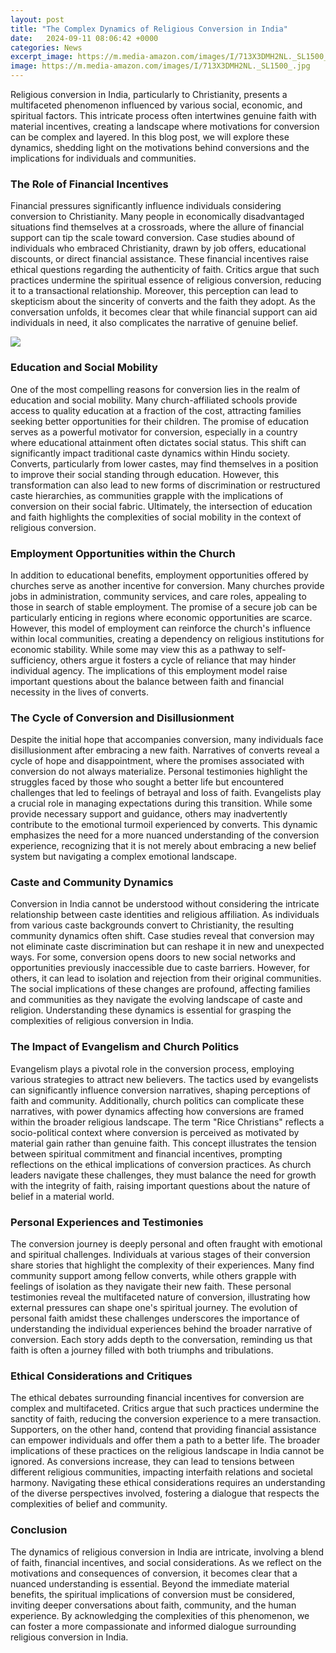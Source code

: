 ```yaml
---
layout: post
title: "The Complex Dynamics of Religious Conversion in India"
date:   2024-09-11 08:06:42 +0000
categories: News
excerpt_image: https://m.media-amazon.com/images/I/713X3DMH2NL._SL1500_.jpg
image: https://m.media-amazon.com/images/I/713X3DMH2NL._SL1500_.jpg
---
```


Religious conversion in India, particularly to Christianity, presents a multifaceted phenomenon influenced by various social, economic, and spiritual factors. This intricate process often intertwines genuine faith with material incentives, creating a landscape where motivations for conversion can be complex and layered. In this blog post, we will explore these dynamics, shedding light on the motivations behind conversions and the implications for individuals and communities.
### The Role of Financial Incentives
Financial pressures significantly influence individuals considering conversion to Christianity. Many people in economically disadvantaged situations find themselves at a crossroads, where the allure of financial support can tip the scale toward conversion. Case studies abound of individuals who embraced Christianity, drawn by job offers, educational discounts, or direct financial assistance. 
These financial incentives raise ethical questions regarding the authenticity of faith. Critics argue that such practices undermine the spiritual essence of religious conversion, reducing it to a transactional relationship. Moreover, this perception can lead to skepticism about the sincerity of converts and the faith they adopt. As the conversation unfolds, it becomes clear that while financial support can aid individuals in need, it also complicates the narrative of genuine belief.

![](https://m.media-amazon.com/images/I/713X3DMH2NL._SL1500_.jpg)
### Education and Social Mobility
One of the most compelling reasons for conversion lies in the realm of education and social mobility. Many church-affiliated schools provide access to quality education at a fraction of the cost, attracting families seeking better opportunities for their children. The promise of education serves as a powerful motivator for conversion, especially in a country where educational attainment often dictates social status.
This shift can significantly impact traditional caste dynamics within Hindu society. Converts, particularly from lower castes, may find themselves in a position to improve their social standing through education. However, this transformation can also lead to new forms of discrimination or restructured caste hierarchies, as communities grapple with the implications of conversion on their social fabric. Ultimately, the intersection of education and faith highlights the complexities of social mobility in the context of religious conversion.
### Employment Opportunities within the Church
In addition to educational benefits, employment opportunities offered by churches serve as another incentive for conversion. Many churches provide jobs in administration, community services, and care roles, appealing to those in search of stable employment. The promise of a secure job can be particularly enticing in regions where economic opportunities are scarce.
However, this model of employment can reinforce the church's influence within local communities, creating a dependency on religious institutions for economic stability. While some may view this as a pathway to self-sufficiency, others argue it fosters a cycle of reliance that may hinder individual agency. The implications of this employment model raise important questions about the balance between faith and financial necessity in the lives of converts.
### The Cycle of Conversion and Disillusionment
Despite the initial hope that accompanies conversion, many individuals face disillusionment after embracing a new faith. Narratives of converts reveal a cycle of hope and disappointment, where the promises associated with conversion do not always materialize. Personal testimonies highlight the struggles faced by those who sought a better life but encountered challenges that led to feelings of betrayal and loss of faith.
Evangelists play a crucial role in managing expectations during this transition. While some provide necessary support and guidance, others may inadvertently contribute to the emotional turmoil experienced by converts. This dynamic emphasizes the need for a more nuanced understanding of the conversion experience, recognizing that it is not merely about embracing a new belief system but navigating a complex emotional landscape.
### Caste and Community Dynamics
Conversion in India cannot be understood without considering the intricate relationship between caste identities and religious affiliation. As individuals from various caste backgrounds convert to Christianity, the resulting community dynamics often shift. Case studies reveal that conversion may not eliminate caste discrimination but can reshape it in new and unexpected ways.
For some, conversion opens doors to new social networks and opportunities previously inaccessible due to caste barriers. However, for others, it can lead to isolation and rejection from their original communities. The social implications of these changes are profound, affecting families and communities as they navigate the evolving landscape of caste and religion. Understanding these dynamics is essential for grasping the complexities of religious conversion in India.
### The Impact of Evangelism and Church Politics
Evangelism plays a pivotal role in the conversion process, employing various strategies to attract new believers. The tactics used by evangelists can significantly influence conversion narratives, shaping perceptions of faith and community. Additionally, church politics can complicate these narratives, with power dynamics affecting how conversions are framed within the broader religious landscape.
The term "Rice Christians" reflects a socio-political context where conversion is perceived as motivated by material gain rather than genuine faith. This concept illustrates the tension between spiritual commitment and financial incentives, prompting reflections on the ethical implications of conversion practices. As church leaders navigate these challenges, they must balance the need for growth with the integrity of faith, raising important questions about the nature of belief in a material world.
### Personal Experiences and Testimonies
The conversion journey is deeply personal and often fraught with emotional and spiritual challenges. Individuals at various stages of their conversion share stories that highlight the complexity of their experiences. Many find community support among fellow converts, while others grapple with feelings of isolation as they navigate their new faith.
These personal testimonies reveal the multifaceted nature of conversion, illustrating how external pressures can shape one's spiritual journey. The evolution of personal faith amidst these challenges underscores the importance of understanding the individual experiences behind the broader narrative of conversion. Each story adds depth to the conversation, reminding us that faith is often a journey filled with both triumphs and tribulations.
### Ethical Considerations and Critiques
The ethical debates surrounding financial incentives for conversion are complex and multifaceted. Critics argue that such practices undermine the sanctity of faith, reducing the conversion experience to a mere transaction. Supporters, on the other hand, contend that providing financial assistance can empower individuals and offer them a path to a better life.
The broader implications of these practices on the religious landscape in India cannot be ignored. As conversions increase, they can lead to tensions between different religious communities, impacting interfaith relations and societal harmony. Navigating these ethical considerations requires an understanding of the diverse perspectives involved, fostering a dialogue that respects the complexities of belief and community.
### Conclusion
The dynamics of religious conversion in India are intricate, involving a blend of faith, financial incentives, and social considerations. As we reflect on the motivations and consequences of conversion, it becomes clear that a nuanced understanding is essential. Beyond the immediate material benefits, the spiritual implications of conversion must be considered, inviting deeper conversations about faith, community, and the human experience. By acknowledging the complexities of this phenomenon, we can foster a more compassionate and informed dialogue surrounding religious conversion in India.